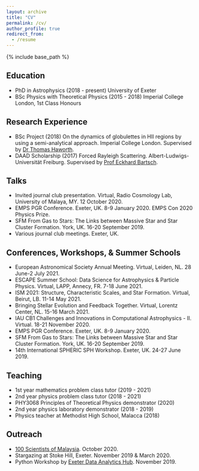 ```yaml
---
layout: archive
title: "CV"
permalink: /cv/
author_profile: true
redirect_from:
  - /resume
---
```


{% include base_path %}

## Education
* PhD in Astrophysics (2018 - present) University of Exeter
* BSc Physics with Theoretical Physics (2015 - 2018) Imperial College London, 1st Class Honours

## Research Experience
* BSc Project (2018) On the dynamics of globulettes in HII regions by using a semi-analytical approach. Imperial College London. Supervised by [Dr Thomas Haworth](https://www.qmul.ac.uk/spa/people/academics/profiles/haworth-thomas.html).
* DAAD Scholarship (2017) Forced Rayleigh Scattering. Albert-Ludwigs-Universität Freiburg. Supervised by [Prof Eckhard Bartsch](https://www.colloids.uni-freiburg.de/Bartsch).

## Talks
* Invited journal club presentation. Virtual, Radio Cosmology Lab, University of Malaya, MY. 12 October 2020.
* EMPS PGR Conference. Exeter, UK. 8-9 January 2020. EMPS Con 2020 Physics Prize.
* SFM From Gas to Stars: The Links between Massive Star and Star Cluster Formation. York, UK. 16-20 September 2019.
* Various journal club meetings. Exeter, UK.

## Conferences, Workshops, & Summer Schools
* European Astronomical Society Annual Meeting. Virtual, Leiden, NL. 28 June-2 July 2021.
* ESCAPE Summer School: Data Science for Astrophysics & Particle Physics. Virtual, LAPP, Annecy, FR. 7-18 June 2021.
* ISM 2021: Structure, Characteristic Scales, and Star Formation. Virtual, Beirut, LB. 11-14 May 2021.
* Bringing Stellar Evolution and Feedback Together. Virtual, Lorentz Center, NL. 15-16 March 2021.
* IAU CB1 Challenges and Innovations in Computational Astrophysics - II. Virtual. 18-21 November 2020.
* EMPS PGR Conference. Exeter, UK. 8-9 January 2020.
* SFM From Gas to Stars: The Links between Massive Star and Star Cluster Formation. York, UK. 16-20 September 2019.
* 14th International SPHERIC SPH Workshop. Exeter, UK. 24-27 June 2019.

## Teaching
* 1st year mathematics problem class tutor (2019 - 2021)
* 2nd year physics problem class tutor (2018 - 2021)
* PHY3068 Principles of Theoretical Physics demonstrator (2020)
* 2nd year physics laboratory demonstrator (2018 - 2019)
* Physics teacher at Methodist High School, Malacca (2018)

## Outreach
* [100 Scientists of Malaysia](https://www.facebook.com/100Scientists/posts/362919765075782). October 2020.
* Stargazing at Stoke Hill, Exeter. November 2019 & March 2020.
* Python Workshop by [Exeter Data Analytics Hub](https://exeter-data-analytics.github.io/). November 2019.
